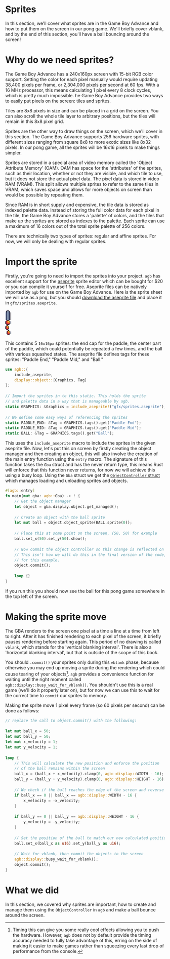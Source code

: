 # Sprites

In this section, we'll cover what sprites are in the Game Boy Advance and how to put them on the screen in our pong game.
We'll briefly cover vblank, and by the end of this section, you'll have a ball bouncing around the screen!

# Why do we need sprites?

The Game Boy Advance has a 240x160px screen with 15-bit RGB color support. Setting the color for each pixel manually would require updating 38,400 pixels per frame, or 2,304,000 pixels per second at 60 fps.
With a 16 MHz processor, this means calculating 1 pixel every 8 clock cycles, which is pretty much impossible. 
he Game Boy Advance provides two ways to easily put pixels on the screen: tiles and sprites.

Tiles are 8x8 pixels in size and can be placed in a grid on the screen.
You can also scroll the whole tile layer to arbitrary positions, but the tiles will remain in this 8x8 pixel grid.

Sprites are the other way to draw things on the screen, which we'll cover in this section.
The Game Boy Advance supports 256 hardware sprites, with different sizes ranging from square 8x8 to more exotic sizes like 8x32 pixels.
In our pong game, all the sprites will be 16x16 pixels to make things simpler.

Sprites are stored in a special area of video memory called the 'Object Attribute Memory' (OAM).
OAM has space for the 'attributes' of the sprites, such as their location, whether or not they are visible, and which tile to use, but it does not store the actual pixel data.
The pixel data is stored in video RAM (VRAM).
This split allows multiple sprites to refer to the same tiles in VRAM, which saves space and allows for more objects on screen than would be possible by repeating them.

Since RAM is in short supply and expensive, the tile data is stored as indexed palette data.
Instead of storing the full color data for each pixel in the tile, the Game Boy Advance stores a 'palette' of colors, and the tiles that make up the sprites are stored as indexes to the palette.
Each sprite can use a maximum of 16 colors out of the total sprite palette of 256 colors.

There are technically two types of sprites: regular and affine sprites.
For now, we will only be dealing with regular sprites.

# Import the sprite

Firstly, you're going to need to import the sprites into your project.
`agb` has excellent support for the [aseprite](https://www.aseprite.org/) sprite editor which can be bought for $20 or you can compile it yourself for free.
Aseprite files can be natively imported by `agb` for use on the Game Boy Advance.
Here is the sprite sheet we will use as a png, but you should [download the aseprite file](sprites.aseprite) and place it in `gfx/sprites.aseprite`.

![pong sprites](sprites.png)

This contains 5 `16x16px` sprites: the end cap for the paddle, the center part of the paddle, which could potentially be repeated a few times, and the ball with various squashed states.
The aseprite file defines tags for these sprites: "Paddle End," "Paddle Mid," and "Ball."

```rust
use agb::{
    include_aseprite,
    display::object::{Graphics, Tag}
};

// Import the sprites in to this static. This holds the sprite 
// and palette data in a way that is manageable by agb.
static GRAPHICS: &Graphics = include_aseprite!("gfx/sprites.aseprite");

// We define some easy ways of referencing the sprites
static PADDLE_END: &Tag = GRAPHICS.tags().get("Paddle End");
static PADDLE_MID: &Tag = GRAPHICS.tags().get("Paddle Mid");
static BALL: &Tag = GRAPHICS.tags().get("Ball");
```

This uses the `include_aseprite` macro to include the sprites in the given aseprite file.
Now, let's put this on screen by firstly creating the object manager and then creating an object, this will also involve the creation of the main entry function using the `entry` macro.
The signature of this function takes the `Gba` struct and has the never return type, this means Rust will enforce that this function never returns, for now we will achieve this using a busy loop.
Using the `Gba` struct we get the [`ObjectController` struct](https://docs.rs/agb/latest/agb/display/object/struct.ObjectController.html) which manages loading and unloading sprites and objects.

```rust
#[agb::entry]
fn main(mut gba: agb::Gba) -> ! {
    // Get the object manager
    let object = gba.display.object.get_managed();

    // Create an object with the ball sprite
    let mut ball = object.object_sprite(BALL.sprite(0));

    // Place this at some point on the screen, (50, 50) for example
    ball.set_x(50).set_y(50).show();

    // Now commit the object controller so this change is reflected on the screen.
    // This isn't how we will do this in the final version of the code, but will do
    // for this example.
    object.commit();
    
    loop {}
}
```

If you run this you should now see the ball for this pong game somewhere in the top left of the screen.

# Making the sprite move

The GBA renders to the screen one pixel at a time a line at a time from left to right.
After it has finished rendering to each pixel of the screen, it briefly pauses rendering before starting again.
This period of no drawing is called `vblank`, which stands for the 'vertical blanking interval'.
There is also a 'horizontal blanking interval', but that is outside of the scope of this book.

You should `.commit()` your sprites only during this `vblank` phase, because otherwise you may end up moving a sprite during the rendering which could cause tearing of your objects[^hblank].
`agb` provides a convenience function for waiting until the right moment called `agb::display::busy_wait_for_vblank()`.
You shouldn't use this is a real game (we'll do it properly later on), but for now we can use this to wait for the correct time to `commit` our sprites to memory.

Making the sprite move 1 pixel every frame (so 60 pixels per second) can be done as follows:

```rust
// replace the call to object.commit() with the following:

let mut ball_x = 50;
let mut ball_y = 50;
let mut x_velocity = 1;
let mut y_velocity = 1;

loop {
    // This will calculate the new position and enforce the position
    // of the ball remains within the screen
    ball_x = (ball_x + x_velocity).clamp(0, agb::display::WIDTH - 16);
    ball_y = (ball_y + y_velocity).clamp(0, agb::display::HEIGHT - 16);

    // We check if the ball reaches the edge of the screen and reverse it's direction
    if ball_x == 0 || ball_x == agb::display::WIDTH - 16 {
        x_velocity = -x_velocity;
    }

    if ball_y == 0 || ball_y == agb::display::HEIGHT - 16 {
        y_velocity = -y_velocity;
    }

    // Set the position of the ball to match our new calculated position
    ball.set_x(ball_x as u16).set_y(ball_y as u16);

    // Wait for vblank, then commit the objects to the screen
    agb::display::busy_wait_for_vblank();
    object.commit();
}
```

# What we did

In this section, we covered why sprites are important, how to create and manage them using the `ObjectController` in `agb` and make a ball bounce around the screen.

[^hblank]: Timing this can give you some really cool effects allowing you to push the hardware.
  However, `agb` does not by default provide the timing accuracy needed to fully take advantage of this, erring on the side of making it easier to make games rather than squeezing every last drop of performance from the console.